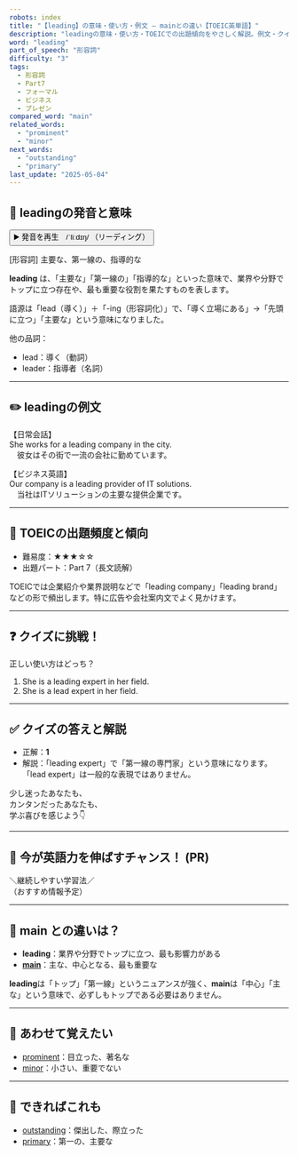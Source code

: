 ```yaml
---
robots: index
title: "【leading】の意味・使い方・例文 ― mainとの違い【TOEIC英単語】"
description: "leadingの意味・使い方・TOEICでの出題傾向をやさしく解説。例文・クイズ付きでmainとの違いもわかりやすく学べます。"
word: "leading"
part_of_speech: "形容詞"
difficulty: "3"
tags:
  - 形容詞
  - Part7
  - フォーマル
  - ビジネス
  - プレゼン
compared_word: "main"
related_words:
  - "prominent"
  - "minor"
next_words:
  - "outstanding"
  - "primary"
last_update: "2025-05-04"
---
```


## 🔰 leadingの発音と意味

<button class="play-audio" onclick="playTTS('leading')">
  <span class="play-audio-main">
    ▶️ 発音を再生　/ˈliːdɪŋ/
  </span>
  <span class="play-audio-sub">
    （リーディング）
  </span>
</button>

[形容詞] 主要な、第一線の、指導的な

**leading** は、「主要な」「第一線の」「指導的な」といった意味で、業界や分野でトップに立つ存在や、最も重要な役割を果たすものを表します。

語源は「lead（導く）」＋「-ing（形容詞化）」で、「導く立場にある」→「先頭に立つ」「主要な」という意味になりました。

他の品詞：  
- lead：導く（動詞）
- leader：指導者（名詞）

---

## ✏️ leadingの例文

【日常会話】  
She works for a leading company in the city.  
　彼女はその街で一流の会社に勤めています。

【ビジネス英語】  
Our company is a leading provider of IT solutions.  
　当社はITソリューションの主要な提供企業です。

---

## 🎯 TOEICの出題頻度と傾向

- 難易度：★★★☆☆
- 出題パート：Part 7（長文読解）

TOEICでは企業紹介や業界説明などで「leading company」「leading brand」などの形で頻出します。特に広告や会社案内文でよく見かけます。

---

## ❓ クイズに挑戦！

正しい使い方はどっち？

1. She is a leading expert in her field.  
2. She is a lead expert in her field.

---

## ✅ クイズの答えと解説

- 正解：**1**
- 解説：「leading expert」で「第一線の専門家」という意味になります。「lead expert」は一般的な表現ではありません。

少し迷ったあなたも、  
カンタンだったあなたも、  
学ぶ喜びを感じよう👇️

---

## 🚀 今が英語力を伸ばすチャンス！ (PR)

<div class="info-center">
＼継続しやすい学習法／<br>  
（おすすめ情報予定）
</div>

---

## 🤔  main との違いは？

- **leading**：業界や分野でトップに立つ、最も影響力がある
- **[main](/word/main/)**：主な、中心となる、最も重要な

**leading**は「トップ」「第一線」というニュアンスが強く、**main**は「中心」「主な」という意味で、必ずしもトップである必要はありません。

---

## 🧩 あわせて覚えたい

- [prominent](/word/prominent/)：目立った、著名な
- [minor](/word/minor/)：小さい、重要でない

---

## 📖 できればこれも

- [outstanding](/word/outstanding/)：傑出した、際立った
- [primary](/word/primary/)：第一の、主要な

<!-- cvid: aid32_bid09 -->
